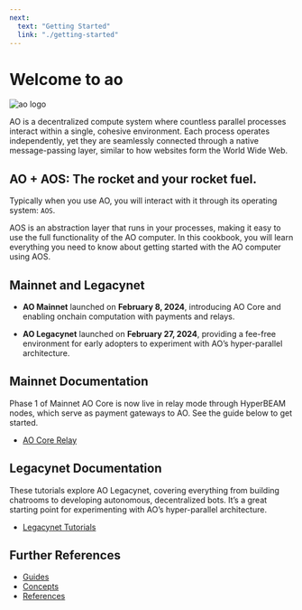 ```yaml
---
next:
  text: "Getting Started"
  link: "./getting-started"
---
```


# Welcome to ao

![ao logo](/ao-logo-grey.svg)

AO is a decentralized compute system where countless parallel processes interact within a single, cohesive environment. Each process operates independently, yet they are seamlessly connected through a native message-passing layer, similar to how websites form the World Wide Web.

## AO + AOS: The rocket and your rocket fuel.

Typically when you use AO, you will interact with it through its operating system: `AOS`.

AOS is an abstraction layer that runs in your processes, making it easy to use the full functionality of the AO computer. In this cookbook, you will learn everything you need to know about getting started with the AO computer using AOS.

## Mainnet and Legacynet

- **AO Mainnet** launched on **February 8, 2024**, introducing AO Core and enabling onchain computation with payments and relays.

- **AO Legacynet** launched on **February 27, 2024**, providing a fee-free environment for early adopters to experiment with AO’s hyper-parallel architecture.

## Mainnet Documentation

Phase 1 of Mainnet AO Core is now live in relay mode through HyperBEAM nodes, which serve as payment gateways to AO. See the guide below to get started.

- [AO Core Relay](/mainnet/ao-core-relay)

## Legacynet Documentation

These tutorials explore AO Legacynet, covering everything from building chatrooms to developing autonomous, decentralized bots. It’s a great starting point for experimenting with AO’s hyper-parallel architecture.

- [Legacynet Tutorials](/tutorials/)

## Further References

- [Guides](/guides/)
- [Concepts](/concepts/)
- [References](/references/)
